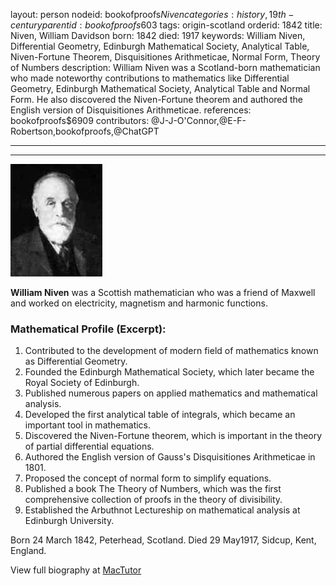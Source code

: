 layout: person
nodeid: bookofproofs$Niven
categories: history,19th-century
parentid: bookofproofs$603
tags: origin-scotland
orderid: 1842
title: Niven, William Davidson
born: 1842
died: 1917
keywords: William Niven, Differential Geometry, Edinburgh Mathematical Society, Analytical Table, Niven-Fortune Theorem, Disquisitiones Arithmeticae, Normal Form, Theory of Numbers
description: William Niven was a Scotland-born mathematician who made noteworthy contributions to mathematics like Differential Geometry, Edinburgh Mathematical Society, Analytical Table and Normal Form. He also discovered the Niven-Fortune theorem and authored the English version of Disquisitiones Arithmeticae.
references: bookofproofs$6909
contributors: @J-J-O'Connor,@E-F-Robertson,bookofproofs,@ChatGPT

---



---

![Niven.jpg](https://github.com/bookofproofs/bookofproofs.github.io/blob/main/_sources/_assets/images/portraits/Niven.jpg?raw=true)

**William Niven** was a Scottish mathematician who was a friend of Maxwell and worked on electricity, magnetism and harmonic functions.

### Mathematical Profile (Excerpt):
1. Contributed to the development of modern field of mathematics known as Differential Geometry.
2. Founded the Edinburgh Mathematical Society, which later became the Royal Society of Edinburgh.
3. Published numerous papers on applied mathematics and mathematical analysis.
4. Developed the first analytical table of integrals, which became an important tool in mathematics.
5. Discovered the Niven-Fortune theorem, which is important in the theory of partial differential equations. 
6. Authored the English version of Gauss's Disquisitiones Arithmeticae in 1801. 
7. Proposed the concept of normal form to simplify equations. 
8. Published a book The Theory of Numbers, which was the first comprehensive collection of proofs in the theory of divisibility. 
9. Established the Arbuthnot Lectureship on mathematical analysis at Edinburgh University.

Born 24 March 1842, Peterhead, Scotland. Died 29 May1917, Sidcup, Kent, England.

View full biography at [MacTutor](https://mathshistory.st-andrews.ac.uk/Biographies/Niven/)
